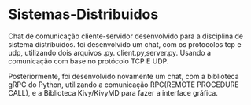 # Sistemas-Distribuidos
Chat de comunicação cliente-servidor desenvolvido para a disciplina de sistema distribuídos.
foi desenvolvido um chat, com os protocolos tcp e udp, utilizando dois arquivos .py. client.py,server.py. Usando a comunicação com base
no protócolo TCP E UDP.


Posteriormente, foi desenvolvido novamente um chat, com a biblioteca gRPC do Python, utilizando a comunicação RPC(REMOTE PROCEDURE CALL), 
e a Biblioteca Kivy/KivyMD para fazer a interface gráfica.
